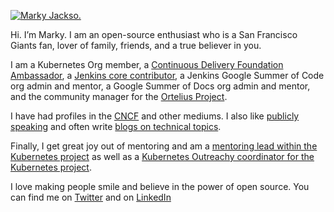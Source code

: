 [![Marky Jackso.](https://www.linkpicture.com/q/IMG_0669.jpg)](https://www.linkedin.com/in/marky-jackson/)

Hi. I’m Marky. I am an open-source enthusiast who is a San Francisco Giants fan, lover of family, friends, and a true believer in you.

I am a Kubernetes Org member, a [Continuous Delivery Foundation Ambassador](https://cd.foundation/ambassador-program-overview-application/community-ambassador-cohort20/), a [Jenkins core contributor](https://www.jenkins.io/blog/authors/markyjackson-taulia/), a Jenkins Google Summer of Code org admin and mentor, a Google Summer of Docs org admin and mentor, and the community manager for the [Ortelius Project](https://ortelius.io/about/oss-ambassador-program/).

I have had profiles in the [CNCF](https://www.cncf.io/blog/2020/02/18/why-i-contribute-to-the-open-source-community-and-you-should-too/) and other mediums. I also like [publicly speaking](https://www.youtube.com/watch?v=h4hKSXjCqyI) and often write [blogs on technical topics](https://cd.foundation/blog/2020/05/29/mlops-an-introduction/).

Finally, I get great joy out of mentoring and am a [mentoring lead within the Kubernetes project](https://github.com/kubernetes/community/blob/master/mentoring/OWNERS#L6) as well as a [Kubernetes Outreachy coordinator for the Kubernetes project](https://www.outreachy.org/communities/cfp/kubernetes/).

I love making people smile and believe in the power of open source. You can find me on [Twitter](https://twitter.com/markyjackson5) and on [LinkedIn](https://www.linkedin.com/in/marky-jackson/)
